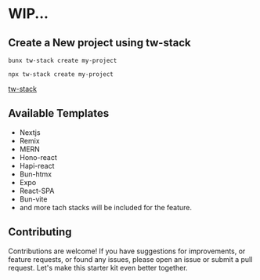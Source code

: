 # WIP...

## Create a New project using tw-stack

```
bunx tw-stack create my-project
```

```
npx tw-stack create my-project
```

[tw-stack](https://www.npmjs.com/package/tw-stack)

## Available Templates

- Nextjs
- Remix
- MERN
- Hono-react
- Hapi-react
- Bun-htmx
- Expo
- React-SPA
- Bun-vite
- and more tach stacks will be included for the feature.

## Contributing

Contributions are welcome! If you have suggestions for improvements, or feature requests, or found any issues, please open an issue or submit a pull request. Let's make this starter kit even better together.
